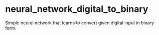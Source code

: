 # neural_network_digital_to_binary
Simple neural network that learns to convert given digital input in binary form.
